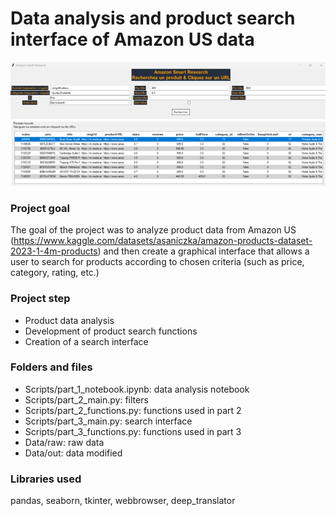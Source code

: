 # Data analysis and product search interface of Amazon US data
<p align="center">
<img src="Image_interface.jpg" alt="Image interface" width="650"/>
</p>

### Project goal
The goal of the project was to analyze product data from Amazon US (https://www.kaggle.com/datasets/asaniczka/amazon-products-dataset-2023-1-4m-products) and then create a graphical interface that allows a user to search for products according to chosen criteria (such as price, category, rating, etc.)

### Project step
- Product data analysis
- Development of product search functions
- Creation of a search interface

### Folders and files
- Scripts/part_1_notebook.ipynb: data analysis notebook
- Scripts/part_2_main.py: filters
- Scripts/part_2_functions.py: functions used in part 2
- Scripts/part_3_main.py: search interface
- Scripts/part_3_functions.py: functions used in part 3
- Data/raw: raw data
- Data/out: data modified

### Libraries used
pandas, seaborn, tkinter, webbrowser, deep_translator
